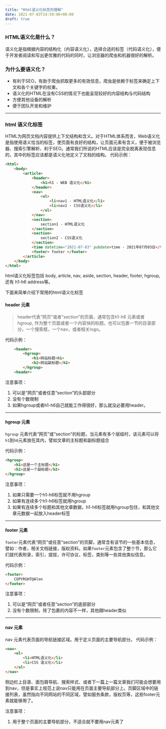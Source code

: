 ```yaml
---
title: "Html语义化标签的理解"
date: 2021-07-03T14:59:06+08:00
draft: true
---
```


### HTML语义化是什么？

语义化是指根据内容的结构化（内容语义化），选择合适的标签（代码语义化），便于开发者阅读和写出更优雅的代码的同时，让浏览器的爬虫和机器很好的解析。

### 为什么要语义化？

- 有利于SEO，有助于爬虫抓取更多的有效信息，爬虫是依赖于标签来确定上下文和各个关键字的权重。
- 语义化的HTML在没有CSS的情况下也能呈现较好的内容结构与代码结构
- 方便其他设备的解析
- 便于团队开发和维护

---

### html 语义化标签

HTML为网页文档内容提供上下文结构和含义。对于HTML体系而言，Web语义化是指使用语义恰当的标签，使页面有良好的结构，让页面元素有含义，便于被浏览器、搜索引擎解析、利于SEO。通常我们所说的HTML应该是完全脱离表现信息的，其中的标签应该都是语义化地定义了文档的结构。 代码示例：

```html
<html>
    <body>
        <article>
            <header>
                <h1>h1 - WEB 语义化</h1>
            </header>
            <nav>
                <ul>
                    <li>nav1 - HTML语义化</li>
                    <li>nav2 - CSS语义化</li>
                </ul>
            </nav>
            <section>
                section1 - HTML语义化
            </section>
            <section>
                section2 - CSS语义化
            </section>
            <time datetime="2021-07-03" pubdate>time - 2021年07月03日</time>
            <footer> footer </footer>
        </article>
    </body>
</html>

```

html语义化标签包括 body, article, nav, aside, section, header, footer, hgroup, 还有 h1-h6 address等。

下面来简单介绍下常用的html语义化标签

#### header 元素

>header代表“网页”或者“section”的页眉，通常包含h1-h6 元素或者 hgroup, 作为整个页面或者一个内容快的标题。也可以包裹一节的目录部分，一个搜索框，一个nav，或者相关logo。

代码示例：

```html
    <header>
        <hgroup>
            <h1>网站标题<h1>
            <h2>网站副标题</h2>
        </hgroup>
    <header>

```

注意事项：

1. 可以是“网页”或者任意“section”的头部部分
2. 没有个数限制
3. 如果hgroup或者h1-h6自己就能工作得很好，那么就没必要用header。

---

#### hgroup 元素

`hgroup` 元素代表“网页”或“section”的标题，当元素有多个层级时，该元素可以将`h1`到`h6`元素放在其内，譬如文章的主标题和副标题组合

代码示例：

```html
<hgroup>
    <h1>这是一个主标题</h1>
    <h2>这是一个副标题</h2>
</hgroup>

```

注意事项：

1. 如果只需要一个h1-h6标签就不用hgroup
2. 如果有连续多个h1-h6标签就用hgroup
3. 如果有连续多个标题和其他文章数据，h1-h6标签就用hgroup包住，和其他文章元数据一起放入header标签

---

#### footer 元素

`footer`元素代表“网页”或任意“section”的页脚，通常含有该节的一些基本信息，譬如：作者，相关文档链接，版权资料。如果`footer`元素包含了整个节，那么它们就代表附录，索引，提拔，许可协议，标签，类别等一些其他类似信息。

代码示例：

```html
<footer>
    COPYRGHT@Alen
</footer>

```

注意事项：

1. 可以是“网页”或者任意“section”的底部部分
2. 没有个数限制，除了包裹的内容不一样，其他跟header类似

---

#### nav 元素

nav 元素代表页面的导航链接区域。用于定义页面的主要导航部分。 代码示例：

```html
<nav>
    <ul>
        <li>HTML语义化</li>
        <li>CSS 语义化</li>
    </ul>
</nav>


```

侧边栏上目录、面包屑导航、搜索样式、或者下一篇上一篇文章我们可能会想要用到nav，但是事实上规范上说nav只能用在页面主要导航部分上。页脚区域中的链接列表，虽然指向不同网站的不同区域，譬如服务条款，版权页等，这些footer元素就能够用了。

注意事项：

1. 用于整个页面的主要导航部分，不适合就不要用nav元素了

